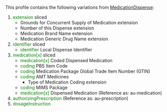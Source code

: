 This profile contains the following variations from [MedicationDispense](http://hl7.org/fhir/R4/MedicationDispense):

1. <span style='color:green'> extension </span>  sliced
   * Grounds for Concurrent Supply of Medication extension
   * Number of this Dispense extension
   * Medication Brand Name extension
   * Medication Generic Drug Name extension
1. <span style='color:green'> identifier </span>  sliced
   * <span style='color:green'> identifier </span> Local Dispense Identifier
1. <span style='color:green'> medication[x] </span>  sliced
   * <span style='color:green'> medication[x] </span> Coded Dispensed Medication
   * <span style='color:green'> coding </span> PBS Item Code
   * <span style='color:green'> coding </span> Medication Package Global Trade Item Number (GTIN)
   * <span style='color:green'> coding </span> 	AMT Medicines
      * Type of Medication Coding extension
   * <span style='color:green'> coding </span> MIMS Package
   * <span style='color:green'> medication[x] </span> Dispensed Medication (Reference as: au-medication)
1. <span style='color:green'> authorizingPrescription </span>  (Reference as: au-prescription)
1. <span style='color:green'> dosageInstruction </span> 